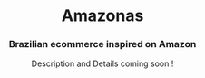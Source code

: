 <center><h1> Amazonas </h1>

### Brazilian ecommerce inspired on Amazon

Description and Details coming soon !

</center>
